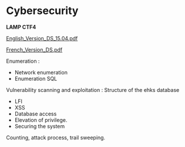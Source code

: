 # Cybersecurity


**LAMP CTF4**

[English_Version_DS_15.04.pdf](https://github.com/Jokuchh/Cybersecurity/files/8840756/English_Version_DS_15.04.pdf)

[French_Version_DS.pdf](https://github.com/Jokuchh/Cybersecurity/files/8840757/French_Version_DS.pdf)

Enumeration : 
- Network enumeration
- Enumeration SQL

Vulnerability scanning and exploitation :
 Structure of the ehks database 
- LFI
- XSS 
- Database access 
- Elevation of privilege.	
- Securing the system 



Counting, attack process, trail sweeping.
